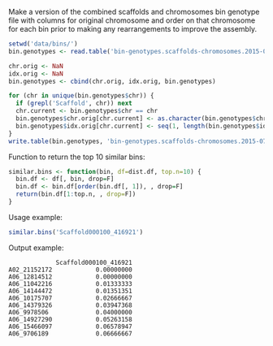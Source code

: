 
Make a version of the combined scaffolds and chromosomes bin genotype file with columns for original chromosome and order on that chromosome for each bin prior to making any rearrangements to improve the assembly.

```r
setwd('data/bins/')
bin.genotypes <- read.table('bin-genotypes.scaffolds-chromosomes.2015-07-13', header=T)

chr.orig <- NaN
idx.orig <- NaN
bin.genotypes <- cbind(chr.orig, idx.orig, bin.genotypes)

for (chr in unique(bin.genotypes$chr)) {
  if (grepl('Scaffold', chr)) next
  chr.current <- bin.genotypes$chr == chr
  bin.genotypes$chr.orig[chr.current] <- as.character(bin.genotypes$chr[chr.current])
  bin.genotypes$idx.orig[chr.current] <- seq(1, length(bin.genotypes$idx.orig[chr.current]))
}
write.table(bin.genotypes, 'bin-genotypes.scaffolds-chromosomes.2015-07-13.indexed', quote=F, sep='\t', row.names=F)
```

Function to return the top 10 similar bins:

```r
similar.bins <- function(bin, df=dist.df, top.n=10) {
  bin.df <- df[, bin, drop=F]
  bin.df <- bin.df[order(bin.df[, 1]), , drop=F]
  return(bin.df[1:top.n, , drop=F])
}
```

Usage example:

```r
similar.bins('Scaffold000100_416921')
```

Output example:

                 Scaffold000100_416921
    A02_21152172            0.00000000
    A06_12814512            0.00000000
    A06_11042216            0.01333333
    A06_14144472            0.01351351
    A06_10175707            0.02666667
    A06_14379326            0.03947368
    A06_9978506             0.04000000
    A06_14927290            0.05263158
    A06_15466097            0.06578947
    A06_9706189             0.06666667

